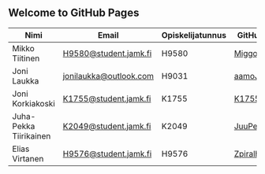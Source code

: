 ## Welcome to GitHub Pages

Nimi | Email | Opiskelijatunnus | GitHub | LinkedIn | Kuva
------------ | ------------- | ------------- | ------------- | ------------- | -------------
Mikko Tiitinen | H9580@student.jamk.fi | H9580 | [Miggooo](https://github.com/Miggooo) | [Mikko Tiitinen](https://www.linkedin.com/in/mikkotiitinen/) | -
Joni Laukka | jonilaukka@outlook.com | H9031 | [aamoJL](https://github.com/aamoJL) | - | -
Joni Korkiakoski | K1755@student.jamk.fi | K1755 | [K1755](https://github.com/K1755) | - | -
Juha-Pekka Tiirikainen | K2049@student.jamk.fi | K2049 | [JuuPee](https://github.com/JuuPee) | - | -
Elias Virtanen | H9576@student.jamk.fi | H9576 | [Zpiralh](https://github.com/Zpiralh) | - | -
